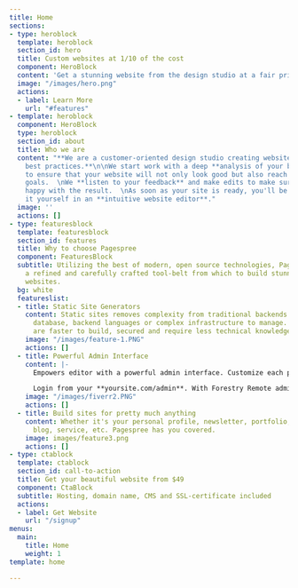 ```yaml
---
title: Home
sections:
- type: heroblock
  template: heroblock
  section_id: hero
  title: Custom websites at 1/10 of the cost
  component: HeroBlock
  content: 'Get a stunning website from the design studio at a fair price. '
  image: "/images/hero.png"
  actions:
  - label: Learn More
    url: "#features"
- template: heroblock
  component: HeroBlock
  type: heroblock
  section_id: about
  title: Who we are
  content: "**We are a customer-oriented design studio creating websites using JAMSTACK
    best practices.**\n\nWe start work with a deep **analysis of your business niche**
    to ensure that your website will not only look good but also reach your business
    goals.  \nWe **listen to your feedback** and make edits to make sure you'll be
    happy with the result.  \nAs soon as your site is ready, you'll be able to manage
    it yourself in an **intuitive website editor**."
  image: ''
  actions: []
- type: featuresblock
  template: featuresblock
  section_id: features
  title: Why to choose Pagespree
  component: FeaturesBlock
  subtitle: Utilizing the best of modern, open source technologies, Pagespree offers
    a refined and carefully crafted tool-belt from which to build stunning, modern
    websites.
  bg: white
  featureslist:
  - title: Static Site Generators
    content: Static sites removes complexity from traditional backends. There’s no
      database, backend languages or complex infrastructure to manage. Static sites
      are faster to build, secured and require less technical knowledge and upkeep.
    image: "/images/feature-1.PNG"
    actions: []
  - title: Powerful Admin Interface
    content: |-
      Empowers editor with a powerful admin interface. Customize each page with Forestry's rich editing fields.

      Login from your **yoursite.com/admin**. With Forestry Remote admin, your site will transcend static.
    image: "/images/fiverr2.PNG"
    actions: []
  - title: Build sites for pretty much anything
    content: Whether it's your personal profile, newsletter, portfolio, marketing,
      blog, service, etc. Pagespree has you covered.
    image: images/feature3.png
    actions: []
- type: ctablock
  template: ctablock
  section_id: call-to-action
  title: Get your beautiful website from $49
  component: CtaBlock
  subtitle: Hosting, domain name, CMS and SSL-certificate included
  actions:
  - label: Get Website
    url: "/signup"
menus:
  main:
    title: Home
    weight: 1
template: home

---
```

